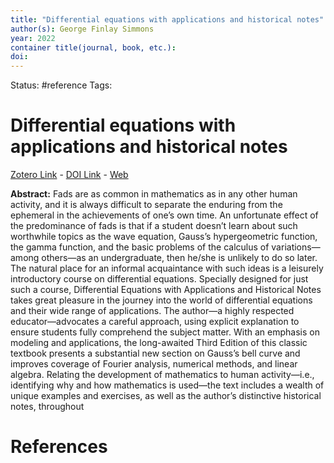 ```yaml
---
title: "Differential equations with applications and historical notes"
author(s): George Finlay Simmons
year: 2022
container title(journal, book, etc.): 
doi: 
---
```

Status: #reference
Tags:
# Differential equations with applications and historical notes
[Zotero Link](zotero://select/items/@Simmons2022_DifferentialEquationsApplicationsHistoricalNotes) - [DOI Link](https://doi.org/) - [Web]()

**Abstract:** Fads are as common in mathematics as in any other human activity, and it is always difficult to separate the enduring from the ephemeral in the achievements of one’s own time. An unfortunate effect of the predominance of fads is that if a student doesn’t learn about such worthwhile topics as the wave equation, Gauss’s hypergeometric function, the gamma function, and the basic problems of the calculus of variations—among others—as an undergraduate, then he/she is unlikely to do so later. The natural place for an informal acquaintance with such ideas is a leisurely introductory course on differential equations. Specially designed for just such a course, Differential Equations with Applications and Historical Notes takes great pleasure in the journey into the world of differential equations and their wide range of applications. The author—a highly respected educator—advocates a careful approach, using explicit explanation to ensure students fully comprehend the subject matter. With an emphasis on modeling and applications, the long-awaited Third Edition of this classic textbook presents a substantial new section on Gauss’s bell curve and improves coverage of Fourier analysis, numerical methods, and linear algebra. Relating the development of mathematics to human activity—i.e., identifying why and how mathematics is used—the text includes a wealth of unique examples and exercises, as well as the author’s distinctive historical notes, throughout

# References

